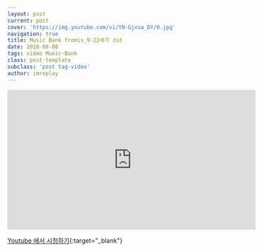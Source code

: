 ```yaml
---
layout: post
current: post
cover: 'https://img.youtube.com/vi/YN-Gjxsa_DY/0.jpg'
navigation: true
title: Music Bank fromis_9-22세기 소녀
date: 2018-06-08
tags: video Music-Bank
class: post-template
subclass: 'post tag-video'
author: imreplay
---
```



<iframe width="560" height="315" src="https://www.youtube.com/embed/YN-Gjxsa_DY?rel=0" frameborder="0" allow="autoplay; encrypted-media" allowfullscreen></iframe>


[Youtube 에서 시청하기](https://www.youtube.com/watch?v=YN-Gjxsa_DY){:target="_blank"}